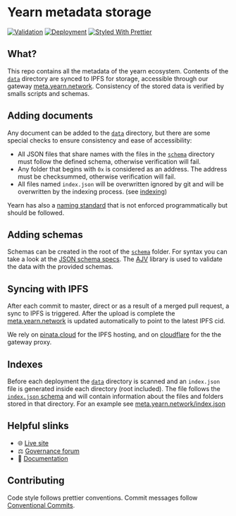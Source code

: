# Yearn metadata storage

[![Validation](https://github.com/iearn-finance/yearn-meta/workflows/Validation/badge.svg)](https://github.com/iearn-finance/yearn-meta/actions?query=workflow%3AValidation)
[![Deployment](https://github.com/iearn-finance/yearn-meta/workflows/Deployment/badge.svg)](https://github.com/iearn-finance/yearn-meta/actions?query=workflow%3ADeployment)
[![Styled With Prettier](https://img.shields.io/badge/code_style-prettier-ff69b4.svg)](https://prettier.io/)

## What?

This repo contains all the metadata of the yearn ecosystem. Contents of the
[`data`](./data) directory are synced to IPFS for storage, accessible through
our gateway [meta.yearn.network](https://meta.yearn.network). Consistency of
the stored data is verified by smalls scripts and schemas.

## Adding documents

Any document can be added to the [`data`](./data) directory, but there are some
special checks to ensure consistency and ease of accessibility:

- All JSON files that share names with the files in the [`schema`](./schema)
  directory must follow the defined schema, otherwise verification will fail.
- Any folder that begins with `0x` is considered as an address. The address must
  be checksummed, otherwise verification will fail.
- All files named `index.json` will be overwritten ignored by git and will be
  overwritten by the indexing process. (see [indexing](#indexes))

Yearn has also a [naming standard](./docs/naming-standard.md) that is not
enforced programmatically but should be followed.

## Adding schemas

Schemas can be created in the root of the [`schema`](./schema) folder. For
syntax you can take a look at the [JSON schema specs](https://json-schema.org).
The [AJV](https://github.com/ajv-validator/ajv) library is used to validate the
data with the provided schemas.

## Syncing with IPFS

After each commit to master, direct or as a result of a merged pull request, a
sync to IPFS is triggered. After the upload is complete the
[meta.yearn.network](https://meta.yearn.network) is updated automatically to
point to the latest IPFS cid.

We rely on [pinata.cloud](https://pinata.cloud) for the IPFS hosting, and on
[cloudflare](https://cloudflare-ipfs.com) for the the gateway proxy.

## Indexes

Before each deployment the [`data`](./data) directory is scanned and an
`index.json` file is generated inside each directory (root included). The file
follows the [`index.json` schema](./schema/index.json) and will contain
information about the files and folders stored in that directory. For an example
see [meta.yearn.network/index.json](https://meta.yearn.network/json)

## Helpful slinks

- 🌐 [Live site](https://yearn.network)
- ⚖️ [Governance forum](https://gov.yearn.finance)
- 📑 [Documentation](https://docs.yearn.finance)

## Contributing

Code style follows prettier conventions. Commit messages follow [Conventional Commits](https://www.conventionalcommits.org/en/v1.0.0/).
